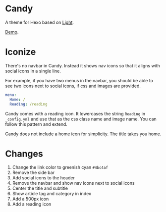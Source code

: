 # Candy
A theme for Hexo based on [Light](https://github.com/tommy351/hexo-theme-light).

[Demo](http://initrc.github.io/).

# Iconize
There's no navbar in Candy. Instead it shows nav icons so that it aligns with social icons in a single line.

For example, if you have two menus in the navbar, you should be able to see two icons next to social icons, if css and images are provided.

``` yml themes/candy/_config.yml
menu:
  Home: /
  Reading: /reading
```

Candy comes with a reading icon. It lowercases the string `Reading` in `_config.yml` and use that as the css class name and image name. You can follow this pattern and extend.

Candy does not include a home icon for simplicity. The title takes you home.

# Changes
1. Change the link color to greenish cyan `#4bc4af`
2. Remove the side bar
3. Add social icons to the header
4. Remove the navbar and show nav icons next to social icons
5. Center the title and subtitle
6. Show article tag and category in index
7. Add a 500px icon
8. Add a reading icon

